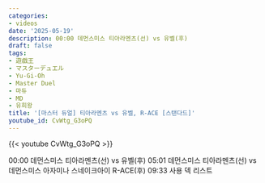 ```yaml
---
categories:
- videos
date: '2025-05-19'
description: 00:00 데먼스미스 티아라멘츠(선) vs 유벨(후)
draft: false
tags:
- 遊戯王
- マスターデュエル
- Yu-Gi-Oh
- Master Duel
- 마듀
- MD
- 유희왕
title: '[마스터 듀얼] 티아라멘츠 vs 유벨, R-ACE [스탠다드]'
youtube_id: CvWtg_G3oPQ
---
```



{{< youtube CvWtg_G3oPQ >}}

00:00 데먼스미스 티아라멘츠(선) vs 유벨(후)
05:01 데먼스미스 티아라멘츠(선) vs 데먼스미스 아자미나 스네이크아이 R-ACE(후)
09:33 사용 덱 리스트